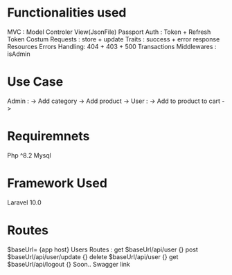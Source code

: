 # Functionalities used 
MVC : Model Controler View(JsonFile)
Passport Auth : Token + Refresh Token 
Costum Requests : store + update 
Traits : success + error response 
Resources 
Errors Handling: 404 + 403 + 500
Transactions
Middlewares : isAdmin

# Use Case 
Admin : 
-> Add category 
-> Add product 
-> 
User : 
-> Add to product to cart 
-> 

# Requiremnets 
Php ^8.2
Mysql 

# Framework Used 
Laravel 10.0

# Routes 
   $baseUrl= {app host}
   Users Routes :
   get      $baseUrl/api/user             {}
   post     $baseUrl/api/user/update      {}
   delete   $baseUrl/api/user             {}
   get      $baseUrl/api/logout           {}
Soon.. Swagger link  

